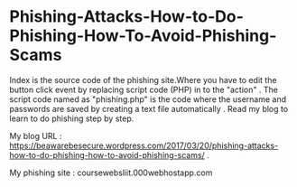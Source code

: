 # Phishing-Attacks-How-to-Do-Phishing-How-To-Avoid-Phishing-Scams
Index is the source code of the phishing site.Where you have to edit the button click event by replacing script code (PHP) in to the "action" .
The script code named as "phishing.php" is the code where the username and passwords are saved by creating a text file automatically .
Read my blog to learn to do phishing step by step.

My blog URL : https://beawarebesecure.wordpress.com/2017/03/20/phishing-attacks-how-to-do-phishing-how-to-avoid-phishing-scams/  .

My phishing site : coursewebsliit.000webhostapp.com 
